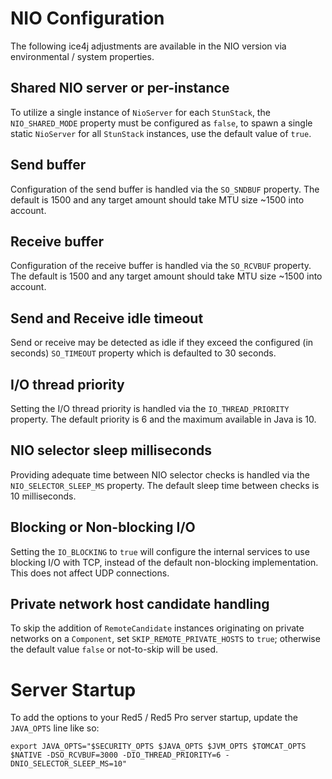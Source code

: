 # NIO Configuration
The following ice4j adjustments are available in the NIO version via environmental / system properties.

## Shared NIO server or per-instance
To utilize a single instance of `NioServer` for each `StunStack`, the `NIO_SHARED_MODE` property must be configured as `false`, to spawn a single static `NioServer` for all `StunStack` instances, use the default value of `true`.

## Send buffer
Configuration of the send buffer is handled via the `SO_SNDBUF` property. The default is 1500 and any target amount should take MTU size ~1500 into account.

## Receive buffer
Configuration of the receive buffer is handled via the `SO_RCVBUF` property. The default is 1500 and any target amount should take MTU size ~1500 into account.

## Send and Receive idle timeout
Send or receive may be detected as idle if they exceed the configured (in seconds) `SO_TIMEOUT` property which is defaulted to 30 seconds.

## I/O thread priority
Setting the I/O thread priority is handled via the `IO_THREAD_PRIORITY` property. The default priority is 6 and the maximum available in Java is 10.

## NIO selector sleep milliseconds
Providing adequate time between NIO selector checks is handled via the `NIO_SELECTOR_SLEEP_MS` property. The default sleep time between checks is 10 milliseconds.

## Blocking or Non-blocking I/O
Setting the `IO_BLOCKING` to `true` will configure the internal services to use blocking I/O with TCP, instead of the default non-blocking implementation. This does not affect UDP connections.

## Private network host candidate handling
To skip the addition of `RemoteCandidate` instances originating on private networks on a `Component`, set `SKIP_REMOTE_PRIVATE_HOSTS` to `true`; otherwise the default value `false` or not-to-skip will be used.

# Server Startup
To add the options to your Red5 / Red5 Pro server startup, update the `JAVA_OPTS` line like so:
```
export JAVA_OPTS="$SECURITY_OPTS $JAVA_OPTS $JVM_OPTS $TOMCAT_OPTS $NATIVE -DSO_RCVBUF=3000 -DIO_THREAD_PRIORITY=6 -DNIO_SELECTOR_SLEEP_MS=10"
```
